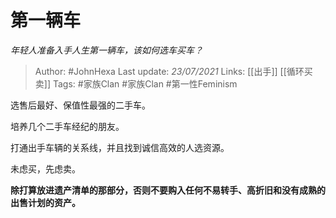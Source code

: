 # 第一辆车
*年轻人准备入手人生第一辆车，该如何选车买车？*

> Author: #JohnHexa
Last update: *23/07/2021* 
Links: [[出手]] [[循环买卖]]
Tags:  #家族Clan #家族Clan #第一性Feminism



选售后最好、保值性最强的二手车。

培养几个二手车经纪的朋友。

打通出手车辆的关系线，并且找到诚信高效的人选资源。

未虑买，先虑卖。

**除打算放进遗产清单的那部分，否则不要购入任何不易转手、高折旧和没有成熟的出售计划的资产。**



